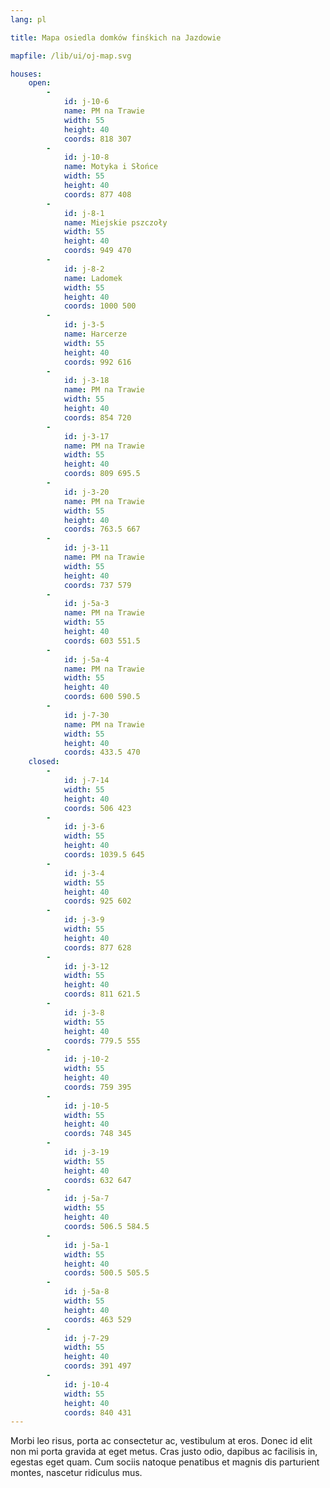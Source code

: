 ```yaml
---
lang: pl

title: Mapa osiedla domków finśkich na Jazdowie

mapfile: /lib/ui/oj-map.svg

houses:
    open:
        -
            id: j-10-6
            name: PM na Trawie
            width: 55
            height: 40
            coords: 818 307
        -
            id: j-10-8
            name: Motyka i Słońce
            width: 55
            height: 40
            coords: 877 408
        -
            id: j-8-1
            name: Miejskie pszczoły
            width: 55
            height: 40
            coords: 949 470
        -
            id: j-8-2
            name: Ladomek
            width: 55
            height: 40
            coords: 1000 500
        -
            id: j-3-5
            name: Harcerze
            width: 55
            height: 40
            coords: 992 616
        -
            id: j-3-18
            name: PM na Trawie
            width: 55
            height: 40
            coords: 854 720
        -
            id: j-3-17
            name: PM na Trawie
            width: 55
            height: 40
            coords: 809 695.5
        -
            id: j-3-20
            name: PM na Trawie
            width: 55
            height: 40
            coords: 763.5 667
        -
            id: j-3-11
            name: PM na Trawie
            width: 55
            height: 40
            coords: 737 579
        -
            id: j-5a-3
            name: PM na Trawie
            width: 55
            height: 40
            coords: 603 551.5
        -
            id: j-5a-4
            name: PM na Trawie
            width: 55
            height: 40
            coords: 600 590.5
        -
            id: j-7-30
            name: PM na Trawie
            width: 55
            height: 40
            coords: 433.5 470
    closed:
        -
            id: j-7-14
            width: 55
            height: 40
            coords: 506 423
        -
            id: j-3-6
            width: 55
            height: 40
            coords: 1039.5 645
        -
            id: j-3-4
            width: 55
            height: 40
            coords: 925 602
        -
            id: j-3-9
            width: 55
            height: 40
            coords: 877 628
        -
            id: j-3-12
            width: 55
            height: 40
            coords: 811 621.5
        -
            id: j-3-8
            width: 55
            height: 40
            coords: 779.5 555
        -
            id: j-10-2
            width: 55
            height: 40
            coords: 759 395
        -
            id: j-10-5
            width: 55
            height: 40
            coords: 748 345
        -
            id: j-3-19
            width: 55
            height: 40
            coords: 632 647
        -
            id: j-5a-7
            width: 55
            height: 40
            coords: 506.5 584.5
        -
            id: j-5a-1
            width: 55
            height: 40
            coords: 500.5 505.5
        -
            id: j-5a-8
            width: 55
            height: 40
            coords: 463 529
        -
            id: j-7-29
            width: 55
            height: 40
            coords: 391 497
        -
            id: j-10-4
            width: 55
            height: 40
            coords: 840 431
---
```


Morbi leo risus, porta ac consectetur ac, vestibulum at eros. Donec id elit non mi porta gravida at eget metus. Cras justo odio, dapibus ac facilisis in, egestas eget quam. Cum sociis natoque penatibus et magnis dis parturient montes, nascetur ridiculus mus.
